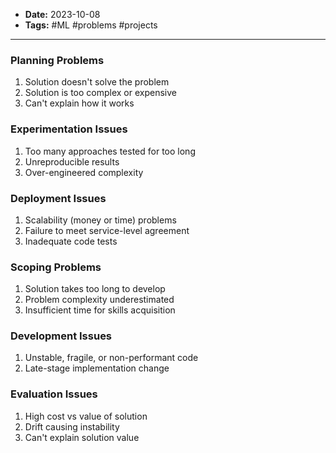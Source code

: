 - **Date:** 2023-10-08
- **Tags:** #ML #problems #projects
---
### Planning Problems
1. Solution doesn't solve the problem
2. Solution is too complex or expensive
3. Can't explain how it works

### Experimentation Issues
1. Too many approaches tested for too long
2. Unreproducible results
3. Over-engineered complexity

### Deployment Issues
1. Scalability (money or time) problems
2. Failure to meet service-level agreement
3. Inadequate code tests

### Scoping Problems
1. Solution takes too long to develop
2. Problem complexity underestimated
3. Insufficient time for skills acquisition

### Development Issues
1. Unstable, fragile, or non-performant code
2. Late-stage implementation change

### Evaluation Issues
1. High cost vs value of solution
2. Drift causing instability
3. Can't explain solution value